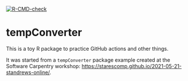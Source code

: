 [![R-CMD-check](https://github.com/alex-konovalov/tempConverter/actions/workflows/check-standard.yaml/badge.svg)](https://github.com/alex-konovalov/tempConverter/actions/workflows/check-standard.yaml)

# tempConverter

This is a toy R package to practice GitHub actions and other things.

It was started from a `tempConverter` package example created at the Software 
Carpentry workshop: https://starescomp.github.io/2021-05-21-standrews-online/.
